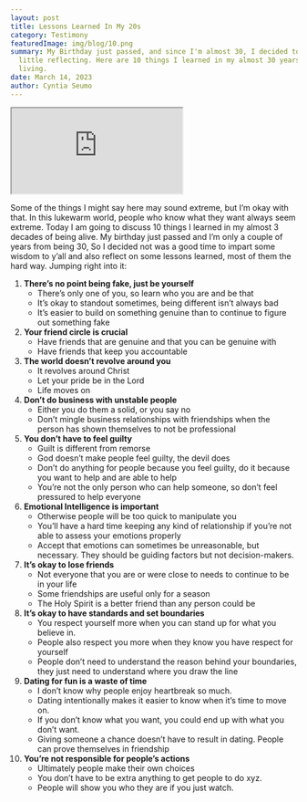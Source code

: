 ```yaml
---
layout: post
title: Lessons Learned In My 20s
category: Testimony
featuredImage: img/blog/10.png
summary: My Birthday just passed, and since I'm almost 30, I decided to do a
  little reflecting. Here are 10 things I learned in my almost 30 years of
  living.
date: March 14, 2023
author: Cyntia Seumo
---
```

<iframe class="w-10/12 aspect-video mx-auto" src="https://www.youtube.com/embed/x85P-a8KZzI" allow="encrypted-media; picture-in-picture; web-share" allowfullscreen></iframe>

Some of the things I might say here may sound extreme, but I’m okay with that. In this lukewarm world, people who know what they want always seem extreme.
Today I am going to discuss 10 things I learned in my almost 3 decades of being alive. My birthday just passed and I’m only a couple of years from being 30, So I decided not was a good time to impart some wisdom to y’all and also reflect on some lessons learned, most of them the hard way.
Jumping right into it:

<ol class="blog-list">

<li><b>There’s no point being fake, just be yourself</b>
<ul class="blog-list">
<li>There’s only one of you, so learn who you are and be that</li>
<li>It’s okay to standout sometimes, being different isn’t always bad</li>
<li>It’s easier to build on something genuine than to continue to figure out something fake </li></ul>
</li>

<li><b>Your friend circle is crucial</b>
<ul class="blog-list">
<li>Have friends that are genuine and that you can be genuine with</li>
<li>Have friends that keep you accountable</li></ul>
</li>

<li><b>The world doesn’t revolve around you</b>
<ul class="blog-list">
   <li>It revolves around Christ</li>
   <li>Let your pride be in the Lord</li>
   <li>Life moves on</li></ul>
</li>

<li><b>Don’t do business with unstable people</b>
<ul class="blog-list">
   <li>Either you do them a solid, or you say no</li>
   <li>Don’t mingle business relationships with friendships when the person has shown themselves to not be professional</li></ul>
</li>

<li><b>You don’t have to feel guilty</b>
<ul class="blog-list">
   <li>Guilt is different from remorse</li>
   <li>God doesn’t make people feel guilty, the devil does</li>
   <li> Don’t do anything for people because you feel guilty, do it because you want to help and are able to help</li>
   <li>You’re not the only person who can help someone, so don’t feel pressured to help everyone</li></ul>
</li>

<li><b>Emotional Intelligence is important</b>
<ul class="blog-list">
  <li>Otherwise people will be too quick to manipulate you</li>
  <li>You’ll have a hard time keeping any kind of relationship if you’re not able to assess your emotions properly</li>
  <li> Accept that emotions can sometimes be unreasonable, but necessary. They should be guiding factors but not decision-makers.</li></ul>
</li>

<li><b>It’s okay to lose friends</b>
<ul class="blog-list">
    <li>Not everyone that you are or were close to needs to continue to be in your life</li>
    <li>Some friendships are useful only for a season</li>
    <li>The Holy Spirit is a better friend than any person could be</li></ul>
 </li>

<li><b>It’s okay to have standards and set boundaries</b>
<ul class="blog-list">
    <li> You respect yourself more when you can stand up for what you believe in.</li>
    <li>People also respect you more when they know you have respect for yourself</li>
   <li>People don’t need to understand the reason behind your boundaries, they just need to understand where you draw the line</li></ul>
</li>

<li><b>Dating for fun is a waste of time</b>
<ul class="blog-list">
    <li>I don’t know why people enjoy heartbreak so much.</li>
    <li> Dating intentionally makes it easier to know when it’s time to move on.</li>
    <li>If you don’t know what you want, you could end up with what you don’t want.</li>
    <li> Giving someone a chance doesn’t have to result in dating. People can prove themselves in friendship</li></ul>
</li>

<li><b> You’re not responsible for people’s actions</b>
<ul class="blog-list">
    <li>Ultimately people make their own choices</li>
    <li>You don’t have to be extra anything to get people to do xyz.</li>
    <li>People will show you who they are if you just watch.</li></ul>
</li>
</ol>